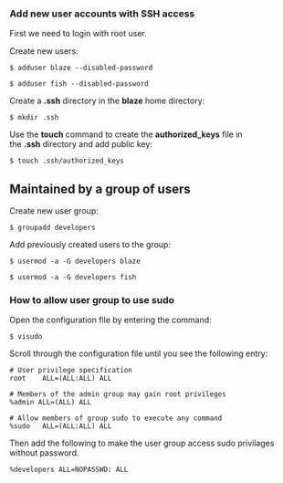 ### Add new user accounts with SSH access
First we need to login with root user.

Create new users:
```
$ adduser blaze --disabled-password
```

```
$ adduser fish --disabled-password
```

Create a **.ssh** directory in the **blaze** home directory:
```
$ mkdir .ssh
```

Use the **touch** command to create the **authorized_keys** file in the **.ssh** directory and add public key:
```
$ touch .ssh/authorized_keys
```

## Maintained by a group of users

Create new user group:
```
$ groupadd developers
```

Add previously created users to the group:
```
$ usermod -a -G developers blaze
```

```
$ usermod -a -G developers fish
```

### How to allow user group to use sudo

Open the configuration file by entering the command:
```
$ visudo
```

Scroll through the configuration file until you see the following entry:
```
# User privilege specification
root    ALL=(ALL:ALL) ALL

# Members of the admin group may gain root privileges
%admin ALL=(ALL) ALL

# Allow members of group sudo to execute any command
%sudo   ALL=(ALL:ALL) ALL
```

Then add the following to make the user group access sudo privilages without password.
```
%developers ALL=NOPASSWD: ALL
```